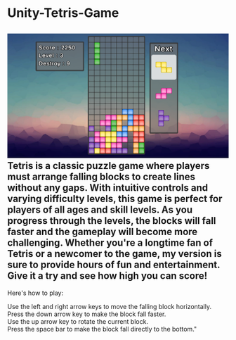 # Unity-Tetris-Game
![Image](https://github.com/Parrot222/Unity-Tetris-Game/blob/main/tetris-game.png)
Tetris is a classic puzzle game where players must arrange falling blocks to create lines without any gaps. With intuitive controls and varying difficulty levels, this game is perfect for players of all ages and skill levels. As you progress through the levels, the blocks will fall faster and the gameplay will become more challenging. Whether you're a longtime fan of Tetris or a newcomer to the game, my version is sure to provide hours of fun and entertainment. Give it a try and see how high you can score!  
---------------------------------------------------------------------------
Here's how to play:  
  
Use the left and right arrow keys to move the falling block horizontally.  
Press the down arrow key to make the block fall faster.  
Use the up arrow key to rotate the current block.  
Press the space bar to make the block fall directly to the bottom."  
